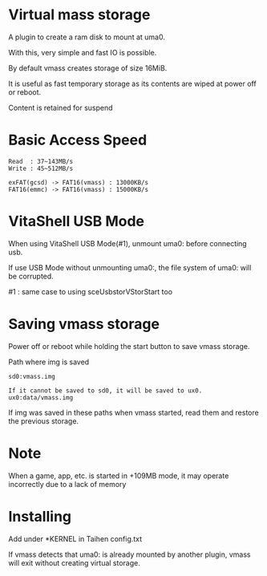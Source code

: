 # Virtual mass storage

A plugin to create a ram disk to mount at uma0.

With this, very simple and fast IO is possible.

By default vmass creates storage of size 16MiB.

It is useful as fast temporary storage as its contents are wiped at power off or reboot.

Content is retained for suspend

# Basic Access Speed
```
Read  : 37~143MB/s
Write : 45~512MB/s

exFAT(gcsd) -> FAT16(vmass) : 13000KB/s
FAT16(emmc) -> FAT16(vmass) : 15000KB/s
```

# VitaShell USB Mode

When using VitaShell USB Mode(#1), unmount uma0: before connecting usb.

If use USB Mode without unmounting uma0:, the file system of uma0: will be corrupted.

#1 : same case to using sceUsbstorVStorStart too

# Saving vmass storage

Power off or reboot while holding the start button to save vmass storage.

Path where img is saved
```
sd0:vmass.img

If it cannot be saved to sd0, it will be saved to ux0.
ux0:data/vmass.img
```

If img was saved in these paths when vmass started, read them and restore the previous storage.

# Note
When a game, app, etc. is started in +109MB mode, it may operate incorrectly due to a lack of memory

# Installing

Add under \*KERNEL in Taihen config.txt

If vmass detects that uma0: is already mounted by another plugin, vmass will exit without creating virtual storage.
